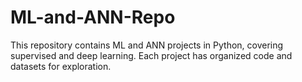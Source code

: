 # ML-and-ANN-Repo
This repository contains ML and ANN projects in Python, covering supervised and deep learning. Each project has organized code and datasets for exploration.

